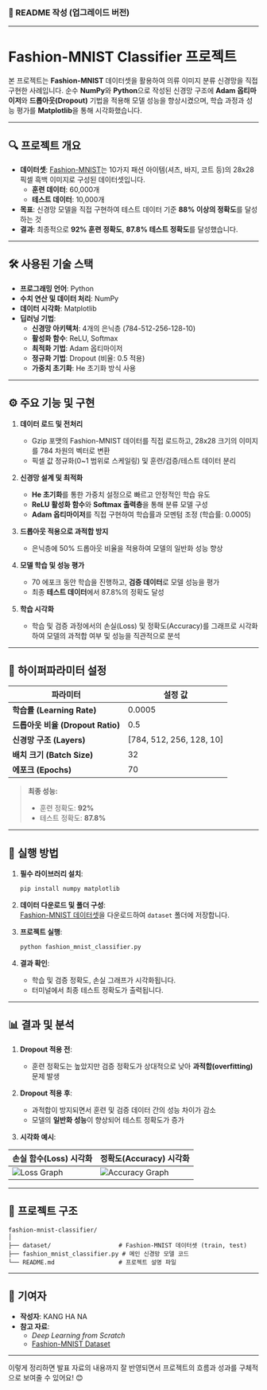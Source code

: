 ### 📝 README 작성 (업그레이드 버전)

---

# Fashion-MNIST Classifier 프로젝트

본 프로젝트는 **Fashion-MNIST** 데이터셋을 활용하여 의류 이미지 분류 신경망을 직접 구현한 사례입니다. 순수 **NumPy**와 **Python**으로 작성된 신경망 구조에 **Adam 옵티마이저**와 **드롭아웃(Dropout)** 기법을 적용해 모델 성능을 향상시켰으며, 학습 과정과 성능 평가를 **Matplotlib**을 통해 시각화했습니다. 

---

## 🔍 프로젝트 개요

- **데이터셋**: [Fashion-MNIST](https://github.com/zalandoresearch/fashion-mnist)는 10가지 패션 아이템(셔츠, 바지, 코트 등)의 28x28 픽셀 흑백 이미지로 구성된 데이터셋입니다.
  - **훈련 데이터**: 60,000개
  - **테스트 데이터**: 10,000개
- **목표**: 신경망 모델을 직접 구현하여 테스트 데이터 기준 **88% 이상의 정확도**를 달성하는 것
- **결과**: 최종적으로 **92% 훈련 정확도**, **87.8% 테스트 정확도**를 달성했습니다.

---

## 🛠️ 사용된 기술 스택

- **프로그래밍 언어**: Python  
- **수치 연산 및 데이터 처리**: NumPy  
- **데이터 시각화**: Matplotlib  
- **딥러닝 기법**:
  - **신경망 아키텍처**: 4개의 은닉층 (784-512-256-128-10)
  - **활성화 함수**: ReLU, Softmax
  - **최적화 기법**: Adam 옵티마이저
  - **정규화 기법**: Dropout (비율: 0.5 적용)
  - **가중치 초기화**: He 초기화 방식 사용

---

## ⚙️ 주요 기능 및 구현

1. **데이터 로드 및 전처리**
   - Gzip 포맷의 Fashion-MNIST 데이터를 직접 로드하고, 28x28 크기의 이미지를 784 차원의 벡터로 변환
   - 픽셀 값 정규화(0~1 범위로 스케일링) 및 훈련/검증/테스트 데이터 분리

2. **신경망 설계 및 최적화**
   - **He 초기화**를 통한 가중치 설정으로 빠르고 안정적인 학습 유도
   - **ReLU 활성화 함수**와 **Softmax 출력층**을 통해 분류 모델 구성
   - **Adam 옵티마이저**를 직접 구현하여 학습률과 모멘텀 조정 (학습률: 0.0005)

3. **드롭아웃 적용으로 과적합 방지**
   - 은닉층에 50% 드롭아웃 비율을 적용하여 모델의 일반화 성능 향상

4. **모델 학습 및 성능 평가**
   - 70 에포크 동안 학습을 진행하고, **검증 데이터**로 모델 성능을 평가
   - 최종 **테스트 데이터**에서 87.8%의 정확도 달성

5. **학습 시각화**
   - 학습 및 검증 과정에서의 손실(Loss) 및 정확도(Accuracy)를 그래프로 시각화하여 모델의 과적합 여부 및 성능을 직관적으로 분석

---

## 🔧 하이퍼파라미터 설정

| **파라미터**           | **설정 값**                  |
|-----------------------|-----------------------------|
| **학습률 (Learning Rate)**  | 0.0005                        |
| **드롭아웃 비율 (Dropout Ratio)** | 0.5                          |
| **신경망 구조 (Layers)** | [784, 512, 256, 128, 10]    |
| **배치 크기 (Batch Size)** | 32                           |
| **에포크 (Epochs)**     | 70                           |

> **최종 성능:**  
> - 훈련 정확도: **92%**  
> - 테스트 정확도: **87.8%**

---

## 🚀 실행 방법

1. **필수 라이브러리 설치**:
   ```bash
   pip install numpy matplotlib
   ```

2. **데이터 다운로드 및 폴더 구성**:  
   [Fashion-MNIST 데이터셋](https://github.com/zalandoresearch/fashion-mnist)을 다운로드하여 `dataset` 폴더에 저장합니다.

3. **프로젝트 실행**:
   ```bash
   python fashion_mnist_classifier.py
   ```

4. **결과 확인**:
   - 학습 및 검증 정확도, 손실 그래프가 시각화됩니다.
   - 터미널에서 최종 테스트 정확도가 출력됩니다.

---

## 📊 결과 및 분석

1. **Dropout 적용 전**:
   - 훈련 정확도는 높았지만 검증 정확도가 상대적으로 낮아 **과적합(overfitting)** 문제 발생

2. **Dropout 적용 후**:
   - 과적합이 방지되면서 훈련 및 검증 데이터 간의 성능 차이가 감소
   - 모델의 **일반화 성능**이 향상되어 테스트 정확도가 증가

3. **시각화 예시**:

| 손실 함수(Loss) 시각화 | 정확도(Accuracy) 시각화 |
|------------------------|-------------------------|
| ![Loss Graph](path_to_loss_graph.png) | ![Accuracy Graph](path_to_accuracy_graph.png) |

---

## 📁 프로젝트 구조

```
fashion-mnist-classifier/
│
├── dataset/                   # Fashion-MNIST 데이터셋 (train, test)
├── fashion_mnist_classifier.py # 메인 신경망 모델 코드
└── README.md                  # 프로젝트 설명 파일
```

---

## 🙌 기여자

- **작성자**: KANG HA NA  
- **참고 자료**:  
  - *Deep Learning from Scratch*  
  - [Fashion-MNIST Dataset](https://github.com/zalandoresearch/fashion-mnist)

---

이렇게 정리하면 발표 자료의 내용까지 잘 반영되면서 프로젝트의 흐름과 성과를 구체적으로 보여줄 수 있어요! 😊
